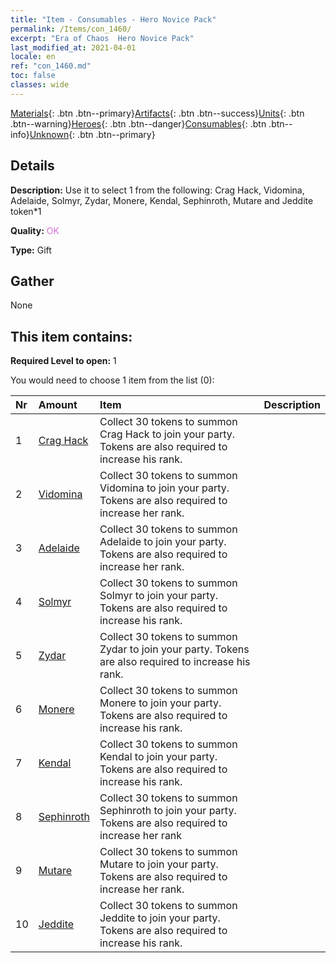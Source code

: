 ```yaml
---
title: "Item - Consumables - Hero Novice Pack"
permalink: /Items/con_1460/
excerpt: "Era of Chaos  Hero Novice Pack"
last_modified_at: 2021-04-01
locale: en
ref: "con_1460.md"
toc: false
classes: wide
---
```

 [Materials](/Items/){: .btn .btn--primary}[Artifacts](/Items/Artifacts/){: .btn .btn--success}[Units](/Items/Units/){: .btn .btn--warning}[Heroes](/Items/Heroes/){: .btn .btn--danger}[Consumables](/Items/Consumables/){: .btn .btn--info}[Unknown](/Items/Unknown/){: .btn .btn--primary}

## Details
 **Description:** Use it to select 1 from the following: Crag Hack, Vidomina, Adelaide, Solmyr, Zydar, Monere, Kendal, Sephinroth, Mutare and Jeddite token*1

 **Quality:** <span style="color: #DA70D6">OK</span>

 **Type:** Gift

## Gather

  None

## This item contains:

 **Required Level to open:** 1

 You would need to choose 1 item from the list (0):

  | Nr | Amount |     Item    | Description |
  |:---|:-------|:------------|:-----------:|
  | 1 | [Crag Hack](/Items/her_375/) | Collect 30 tokens to summon Crag Hack to join your party. Tokens are also required to increase his rank. | 
  | 2 | [Vidomina](/Items/her_372/) | Collect 30 tokens to summon Vidomina to join your party. Tokens are also required to increase her rank. | 
  | 3 | [Adelaide](/Items/her_359/) | Collect 30 tokens to summon Adelaide to join your party. Tokens are also required to increase her rank. | 
  | 4 | [Solmyr](/Items/her_386/) | Collect 30 tokens to summon Solmyr to join your party. Tokens are also required to increase his rank. | 
  | 5 | [Zydar](/Items/her_385/) | Collect 30 tokens to summon Zydar to join your party. Tokens are also required to increase his rank. | 
  | 6 | [Monere](/Items/her_379/) | Collect 30 tokens to summon Monere to join your party. Tokens are also required to increase his rank. | 
  | 7 | [Kendal](/Items/her_363/) | Collect 30 tokens to summon Kendal to join your party. Tokens are also required to increase his rank. | 
  | 8 | [Sephinroth](/Items/her_392/) | Collect 30 tokens to summon Sephinroth to join your party. Tokens are also required to increase her rank | 
  | 9 | [Mutare](/Items/her_389/) | Collect 30 tokens to summon Mutare to join your party. Tokens are also required to increase her rank. | 
  | 10 | [Jeddite](/Items/her_391/) | Collect 30 tokens to summon Jeddite to join your party. Tokens are also required to increase his rank. | 
